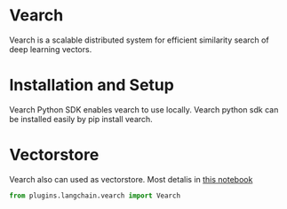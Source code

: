 # Vearch

Vearch is a scalable distributed system for efficient similarity search of deep learning vectors.

# Installation and Setup

Vearch Python SDK enables vearch to use locally. Vearch python sdk can be installed easily by pip install vearch.

# Vectorstore

Vearch also can used as vectorstore. Most detalis in [this notebook](plugins/langchain/vearch.ipynb)

```python
from plugins.langchain.vearch import Vearch
```